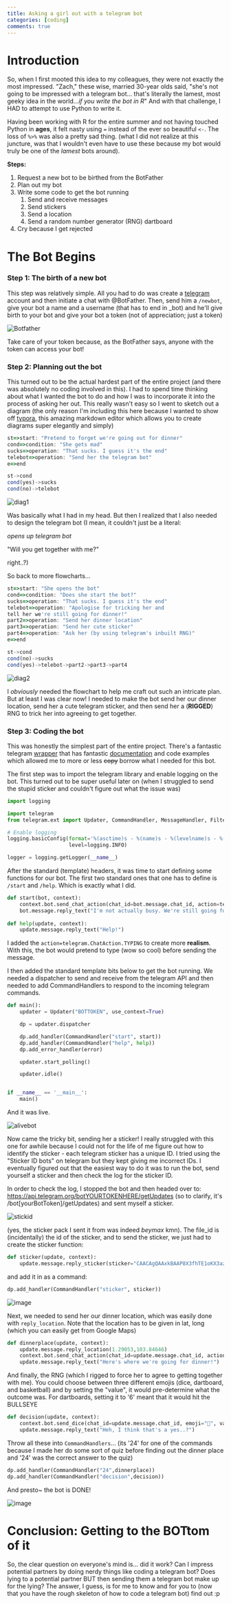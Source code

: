 ```yaml
---
title: Asking a girl out with a telegram bot
categories: [coding]
comments: true
---
```


# Introduction

So, when I first mooted this idea to my colleagues, they were not exactly the most impressed. "Zach," these wise, married 30-year olds said, "she's not going to be impressed with a telegram bot... that's literally the lamest, most geeky idea in the world..._if you write the bot in R_" And with that challenge, I HAD to attempt to use Python to write it. 

Having been working with R for the entire summer and not having touched Python in **ages**, it felt nasty using `=` instead of the ever so beautiful `<-`. The loss of `%>%` was also a pretty sad thing. (what I did not realize at this juncture, was that I wouldn't even have to use these because my bot would truly be one of the _lamest_  bots around). 

**Steps:**

1. Request a new bot to be birthed from the BotFather
2. Plan out my bot
3. Write some code to get the bot running
   1. Send and receive messages
   2. Send stickers
   3. Send a location
   4. Send a random number generator (RNG) dartboard
4. Cry because I get rejected

# The Bot Begins

### Step 1: The birth of a new bot

This step was relatively simple. All you had to do was create a [telegram](telegram.org) account and then initiate a chat with @BotFather. Then, send him a `/newbot`, give your bot a name and a username (that has to end in _bot) and he'll give birth to your bot and give your bot a token (not of appreciation; just a token)

![Botfather](https://user-images.githubusercontent.com/68678549/95556279-a9a33a00-0a45-11eb-8f91-a9607b47bc2e.png)

Take care of your token because, as the BotFather says, anyone with the token can access your bot!

### Step 2:  Planning out the bot 

This turned out to be the actual hardest part of the entire project (and there was absolutely no coding involved in this). I had to spend time thinking about what I wanted the bot to do and how I was to incorporate it into the process of asking her out. This really wasn't easy so I went to sketch out a diagram (the only reason I'm including this here because I wanted to show off [typora](https://typora.io/), this amazing markdown editor which allows you to create diagrams super elegantly and simply)

```javascript
st=>start: "Pretend to forget we're going out for dinner"
cond=>condition: "She gets mad"
sucks=>operation: "That sucks. I guess it's the end"
telebot=>operation: "Send her the telegram bot"
e=>end

st->cond
cond(yes)->sucks
cond(no)->telebot
```

![diag1](https://user-images.githubusercontent.com/68678549/95558591-0f44f580-0a49-11eb-88e2-84f97bc120cb.png)

Was basically what I had in my head. But then I realized that I also needed to design the telegram bot (I mean, it couldn't just be a literal:

_opens up telegram bot_ 

"Will you get together with me?"

right..?)

So back to more flowcharts...

```javascript
st=>start: "She opens the bot"
cond=>condition: "Does she start the bot?"
sucks=>operation: "That sucks. I guess it's the end"
telebot=>operation: "Apologise for tricking her and 
tell her we're still going for dinner!"
part2=>operation: "Send her dinner location"
part3=>operation: "Send her cute sticker"
part4=>operation: "Ask her (by using telegram's inbuilt RNG)"
e=>end

st->cond
cond(no)->sucks
cond(yes)->telebot->part2->part3->part4
```

![diag2](https://user-images.githubusercontent.com/68678549/95558409-c68d3c80-0a48-11eb-9206-a78dd8e709c8.png)

I _obviously_ needed the flowchart to help me craft out such an intricate plan. But at least I was clear now! I needed to make the bot send her our dinner location, send her a cute telegram sticker, and then send her a (**RIGGED**) RNG to trick her into agreeing to get together. 

### Step 3:  Coding the bot 

This was honestly the simplest part of the entire project. There's a fantastic telegram [wrapper](https://github.com/python-telegram-bot/python-telegram-bot) that has fantastic [documentation](https://python-telegram-bot.readthedocs.io/en/stable/) and code examples which allowed me to more or less ~~copy~~ borrow what I needed for this bot. 

The first step was to import the telegram library and enable logging on the bot. This turned out to be super useful later on (when I struggled to send the stupid sticker and couldn't figure out what the issue was)

```python
import logging

import telegram
from telegram.ext import Updater, CommandHandler, MessageHandler, Filters

# Enable logging
logging.basicConfig(format='%(asctime)s - %(name)s - %(levelname)s - %(message)s',
                    level=logging.INFO)

logger = logging.getLogger(__name__)
```

After the standard (template) headers, it was time to start defining some functions for our bot. The first two standard ones that one has to define is `/start` and `/help`. Which is exactly what I did. 

```python
def start(bot, context):
    context.bot.send_chat_action(chat_id=bot.message.chat_id, action=telegram.ChatAction.TYPING)
    bot.message.reply_text("I'm not actually busy. We're still going for dinner.")
    
def help(update, context):
    update.message.reply_text("Help!")
```

I added the `action=telegram.ChatAction.TYPING` to create more **realism**. With this, the bot would pretend to type (wow so cool) before sending the message. 

I then added the standard template bits below to get the bot running. We needed a dispatcher to send and receive from the telegram API and then needed to add CommandHandlers to respond to the incoming telegram commands.

```python
def main():
    updater = Updater("BOTTOKEN", use_context=True)

    dp = updater.dispatcher

    dp.add_handler(CommandHandler("start", start))
    dp.add_handler(CommandHandler("help", help))
    dp.add_error_handler(error)

    updater.start_polling()

    updater.idle()


if __name__ == '__main__':
    main()
```

And it was live. 

![alivebot](https://user-images.githubusercontent.com/68678549/95556319-b9bb1980-0a45-11eb-8b1a-68b01b93d2ee.png)

Now came the tricky bit, sending her a sticker! I really struggled with this one for awhile because I could not for the life of me figure out how to identify the sticker - each telegram sticker has a unique ID. I tried using the "Sticker ID bots" on telegram but they kept giving me incorrect IDs. I eventually figured out that the easiest way to do it was to run the bot, send yourself a sticker and then check the log for the sticker ID. 

In order to check the log, I stopped the bot and then headed over to: https://api.telegram.org/botYOURTOKENHERE/getUpdates (so to clarify, it's /bot[yourBotToken]/getUpdates) and sent myself a sticker. 

![stickid](https://user-images.githubusercontent.com/68678549/95556753-5da4c500-0a46-11eb-8767-44919f12a508.png)

(yes, the sticker pack I sent it from was indeed _beymax_ kmn). The file_id is (incidentally) the id of the sticker, and to send the sticker, we just had to create the sticker function: 

```python
def sticker(update, context):
    update.message.reply_sticker(sticker="CAACAgQAAxkBAAP8X3fhTE1oKX3aziRqZ9jC8EifIe4AAh8AA7mQDgABvw5_ATZHWfkbBA")
```

and add it in as a command:

``` python
dp.add_handler(CommandHandler("sticker", sticker))
```

![image](https://user-images.githubusercontent.com/68678549/95571564-3dcbcc00-0a5b-11eb-883c-8cc708770667.png)

Next, we needed to send her our dinner location, which was easily done with `reply_location`. Note that the location has to be given in lat, long (which you can easily get from Google Maps)

```python
def dinnerplace(update, context):
    update.message.reply_location(1.29053,103.84646)
    context.bot.send_chat_action(chat_id=update.message.chat_id, action=telegram.ChatAction.TYPING)
    update.message.reply_text("Here's where we're going for dinner!")
```

And finally, the RNG (which I rigged to force her to agree to getting together with me). You could choose between three different emojis (dice, dartboard, and basketball) and by setting the "value", it would pre-determine what the outcome was. For dartboards, setting it to '6' meant that it would hit the BULLSEYE

```python
def decision(update, context):
    context.bot.send_dice(chat_id=update.message.chat_id, emoji="🎯", value=6)
    update.message.reply_text("Heh, I think that's a yes..?")
```

Throw all these into `CommandHandlers`... (its '24' for one of the commands because I made her do some sort of quiz before finding out the dinner place and '24' was the correct answer to the quiz)

```python
dp.add_handler(CommandHandler("24",dinnerplace))
dp.add_handler(CommandHandler("decision",decision))
```

And presto~ the bot is DONE! 

![image](https://user-images.githubusercontent.com/68678549/95571629-55a35000-0a5b-11eb-9581-feba513e3c47.png)

# Conclusion: Getting to the BOTtom of it

So, the clear question on everyone's mind is... did it work? Can I impress potential partners by doing nerdy things like coding a telegram bot? Does lying to a potential partner BUT then sending them a telegram bot make up for the lying? The answer, I guess, is for me to know and for you to (now that you have the rough skeleton of how to code a telegram bot) find out :p 

